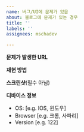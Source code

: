 ```yaml
---
name: 버그/UI에 문제가 있음
about: 블로그에 문제가 있는 경우
title: ''
labels: ''
assignees: mschadev

---
```


**문제가 발생한 URL**


**재현 방법**


**스크린샷**(필수 아님)


**디바이스 정보**
 - OS: [e.g. IOS, 윈도우]
 - Browser [e.g. 크롬, 사파리]
 - Version [e.g. 122]
